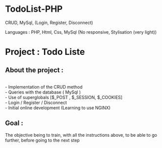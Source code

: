 # TodoList-PHP
CRUD, MySql, (Login, Register, Disconnect)


Languages : PHP, Html, Css, MySql (No responsive, Stylisation (very light))


<h1> Project : Todo Liste </h1>

  <h2> About the project  : </h2>
    <br> - Implementation of the CRUD method
    <br> - Queries with the database ( MySql )
    <br> - Use of superglobals [$_POST , $_SESSION, $_COOKIES]
    <br> - Login / Register / Disconnect
    <br> - Initial online development (Learning to use NGINX)
   
  <h2> Goal : </h2>
    <p> The objective being to train, with all the instructions above, to be able to go further, before going to the next step </p>
